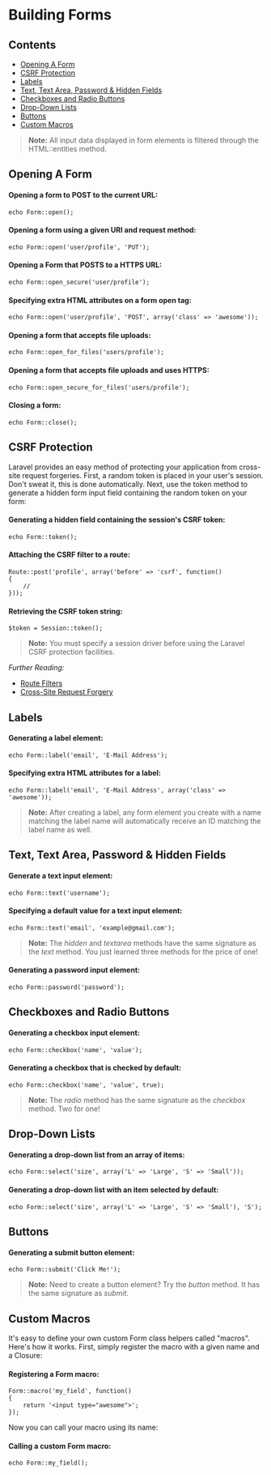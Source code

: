 # Building Forms

## Contents

- [Opening A Form](#opening-a-form)
- [CSRF Protection](#csrf-protection)
- [Labels](#labels)
- [Text, Text Area, Password & Hidden Fields](#text)
- [Checkboxes and Radio Buttons](#checkboxes-and-radio-buttons)
- [Drop-Down Lists](#drop-down-lists)
- [Buttons](#buttons)
- [Custom Macros](#custom-macros)

> **Note:** All input data displayed in form elements is filtered through the HTML::entities method.

<a name="opening-a-form"></a>
## Opening A Form

#### Opening a form to POST to the current URL:

	echo Form::open();

#### Opening a form using a given URI and request method:

	echo Form::open('user/profile', 'PUT');

#### Opening a Form that POSTS to a HTTPS URL:

	echo Form::open_secure('user/profile');

#### Specifying extra HTML attributes on a form open tag:

	echo Form::open('user/profile', 'POST', array('class' => 'awesome'));

#### Opening a form that accepts file uploads:

	echo Form::open_for_files('users/profile');

#### Opening a form that accepts file uploads and uses HTTPS:

	echo Form::open_secure_for_files('users/profile');

#### Closing a form:

	echo Form::close();

<a name="csrf-protection"></a>
## CSRF Protection

Laravel provides an easy method of protecting your application from cross-site request forgeries. First, a random token is placed in your user's session. Don't sweat it, this is done automatically. Next, use the token method to generate a hidden form input field containing the random token on your form:

#### Generating a hidden field containing the session's CSRF token:

	echo Form::token();

#### Attaching the CSRF filter to a route:

	Route::post('profile', array('before' => 'csrf', function()
	{
		//
	}));

#### Retrieving the CSRF token string:

	$token = Session::token();

> **Note:** You must specify a session driver before using the Laravel CSRF protection facilities.

*Further Reading:*

- [Route Filters](/docs/routing#filters)
- [Cross-Site Request Forgery](http://en.wikipedia.org/wiki/Cross-site_request_forgery)

<a name="labels"></a>
## Labels

#### Generating a label element:

	echo Form::label('email', 'E-Mail Address');

#### Specifying extra HTML attributes for a label:

	echo Form::label('email', 'E-Mail Address', array('class' => 'awesome'));

> **Note:** After creating a label, any form element you create with a name matching the label name will automatically receive an ID matching the label name as well.

<a name="text"></a>
## Text, Text Area, Password & Hidden Fields

#### Generate a text input element:

	echo Form::text('username');

#### Specifying a default value for a text input element:

	echo Form::text('email', 'example@gmail.com');

> **Note:** The *hidden* and *textarea* methods have the same signature as the *text* method. You just learned three methods for the price of one!

#### Generating a password input element:

	echo Form::password('password');

<a name="checkboxes-and-radio-buttons"></a>
## Checkboxes and Radio Buttons

#### Generating a checkbox input element:

	echo Form::checkbox('name', 'value');

#### Generating a checkbox that is checked by default:

	echo Form::checkbox('name', 'value', true);

> **Note:** The *radio* method has the same signature as the *checkbox* method. Two for one!

<a name="drop-down-lists"></a>
## Drop-Down Lists

#### Generating a drop-down list from an array of items:

	echo Form::select('size', array('L' => 'Large', 'S' => 'Small'));

#### Generating a drop-down list with an item selected by default:

	echo Form::select('size', array('L' => 'Large', 'S' => 'Small'), 'S');

<a name="buttons"></a>
## Buttons

#### Generating a submit button element:

	echo Form::submit('Click Me!');

> **Note:** Need to create a button element? Try the *button* method. It has the same signature as *submit*.

<a name="custom-macros"></a>
## Custom Macros

It's easy to define your own custom Form class helpers called "macros". Here's how it works. First, simply register the macro with a given name and a Closure:

#### Registering a Form macro:

	Form::macro('my_field', function()
	{
		return '<input type="awesome">';
	});

Now you can call your macro using its name:

#### Calling a custom Form macro:

	echo Form::my_field();
